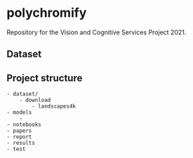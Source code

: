 # polychromify

Repository for the Vision and Cognitive Services Project 2021.

## Dataset

## Project structure

```
- dataset/
    - download
        - landscapes4k
- models
    -
- notebooks
- papers
- report
- results
- test
```
